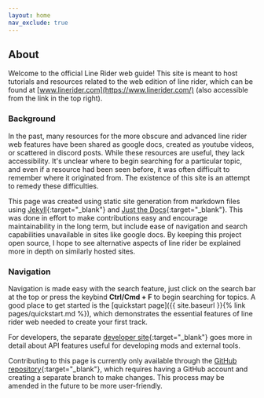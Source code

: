 ```yaml
---
layout: home
nav_exclude: true
---
```


## About

Welcome to the official Line Rider web guide! This site is meant to host tutorials and resources related to the web edition of line rider, which can be found at [www.linerider.com](https://www.linerider.com/) (also accessible from the link in the top right).

### Background

In the past, many resources for the more obscure and advanced line rider web features have been shared as google docs, created as youtube videos, or scattered in discord posts. While these resources are useful, they lack accessibility. It's unclear where to begin searching for a particular topic, and even if a resource had been seen before, it was often difficult to remember where it originated from. The existence of this site is an attempt to remedy these difficulties.

This page was created using static site generation from markdown files using [Jekyll](https://jekyllrb.com/){:target="_blank"} and [Just the Docs](https://github.com/just-the-docs/just-the-docs){:target="_blank"}. This was done in effort to make contributions easy and encourage maintainability in the long term, but include ease of navigation and search capabilities unavailable in sites like google docs. By keeping this project open source, I hope to see alternative aspects of line rider be explained more in depth on similarly hosted sites.

### Navigation

Navigation is made easy with the search feature, just click on the search bar at the top or press the keybind **Ctrl/Cmd + F** to begin searching for topics. A good place to get started is the [quickstart page]({{ site.baseurl }}{% link pages/quickstart.md %}), which demonstrates the essential features of line rider web needed to create your first track.

For developers, the separate [developer site](https://malizma333.github.io/line-rider-web-docs/){:target="_blank"} goes more in detail about API features useful for developing mods and external tools.

Contributing to this page is currently only available through the [GitHub repository](https://github.com/Malizma333/line-rider-web-guide/){:target="_blank"}, which requires having a GitHub account and creating a separate branch to make changes. This process may be amended in the future to be more user-friendly.
